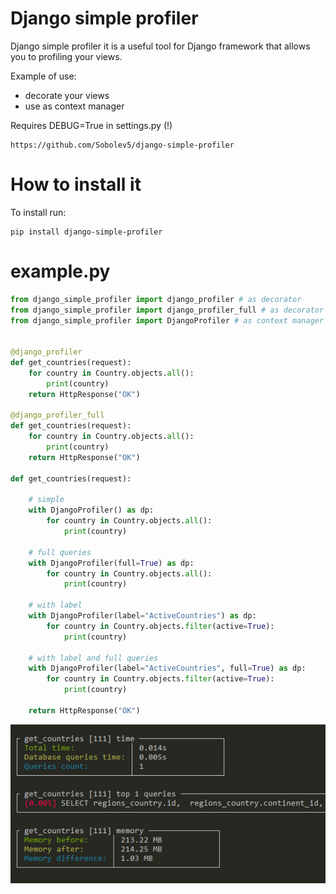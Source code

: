 # Django simple profiler
Django simple profiler it is a useful tool for Django framework that allows you to profiling your views.

Example of use:
- decorate your views
- use as context manager

Requires DEBUG=True in settings.py (!)

```no-highlight
https://github.com/Sobolev5/django-simple-profiler
```

# How to install it
To install run:
```no-highlight
pip install django-simple-profiler
```


# example.py
```python
from django_simple_profiler import django_profiler # as decorator
from django_simple_profiler import django_profiler_full # as decorator with full queries
from django_simple_profiler import DjangoProfiler # as context manager


@django_profiler
def get_countries(request):
    for country in Country.objects.all():
        print(country)
    return HttpResponse("OK")

@django_profiler_full
def get_countries(request):
    for country in Country.objects.all():
        print(country)
    return HttpResponse("OK")

def get_countries(request):

    # simple
    with DjangoProfiler() as dp: 
        for country in Country.objects.all():
            print(country)

    # full queries
    with DjangoProfiler(full=True) as dp:
        for country in Country.objects.all():
            print(country)

    # with label
    with DjangoProfiler(label="ActiveCountries") as dp:
        for country in Country.objects.filter(active=True):
            print(country)

    # with label and full queries
    with DjangoProfiler(label="ActiveCountries", full=True) as dp:
        for country in Country.objects.filter(active=True):
            print(country)

    return HttpResponse("OK")
```

![](https://github.com/Sobolev5/django-simple-profiler/blob/master/screenshots/screen.png)

